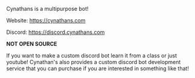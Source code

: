 Cynathans is a multipurpose bot!

Website: https://cynathans.com

Discord: https://discord.cynathans.com

**NOT OPEN SOURCE**

If you want to make a custom discord bot learn it from a class or just youtube! 
Cynathan's also provides a custom discord bot development service that you can purchase if you are interested in something like that!
